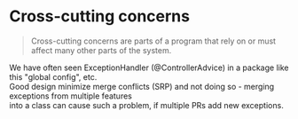 # Cross-cutting concerns
> Cross-cutting concerns are parts of a program that rely on or must affect many other parts of the system.

We have often seen ExceptionHandler (@ControllerAdvice) in a package like this "global config", etc.\
Good design minimize merge conflicts (SRP) and not doing so - merging exceptions from multiple features\
into a class can cause such a problem, if multiple PRs add new exceptions.